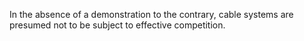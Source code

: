 In the absence of a demonstration to the contrary, cable systems are presumed not to be subject to effective competition.

